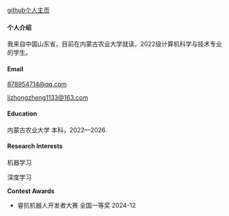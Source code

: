 

[github个人主页](https://github.com/lizhongzheng13?tab=repositories)



#### 个人介绍

我来自中国山东省，目前在内蒙古农业大学就读，2022级计算机科学与技术专业的学生。

#### Email
878954714@qq.com

lizhongzheng1133@163.com

#### Education
内蒙古农业大学 本科，2022—2026.

#### Research Interests
机器学习

深度学习

**Contest Awards**

- 睿抗机器人开发者大赛 全国一等奖 2024-12

  

